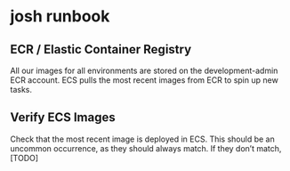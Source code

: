 # josh runbook

## ECR / Elastic Container Registry

All our images for all environments are stored on the development-admin ECR account. 
ECS pulls the most recent images from ECR to spin up new tasks.

## Verify ECS Images
Check that the most recent image is deployed in ECS. 
This should be an uncommon occurrence, as they should always match. 
If they don’t match, [TODO]
